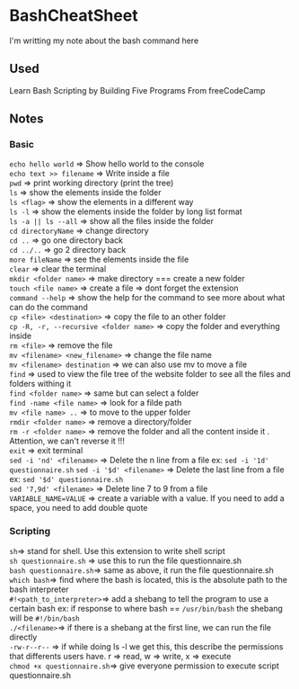 # BashCheatSheet
I'm writting my note about the bash command here  
## Used  
Learn Bash Scripting by Building Five Programs From freeCodeCamp  

  
## Notes  
### Basic  
```echo hello world``` => Show hello world to the console  
```echo text >> filename``` => Write inside a file  
```pwd``` => print working directory (print the tree)  
```ls``` => show the elements inside the folder  
```ls <flag>``` => show the elements in a different way  
```ls -l``` => show the elements inside the folder by long list format  
```ls -a || ls --all``` => show all the files inside the folder  
```cd directoryName``` => change directory  
```cd ..``` => go one directory back  
```cd ../..``` => go 2 directory back  
```more fileName``` => see the elements inside the file  
```clear``` => clear the terminal  
```mkdir <folder name>``` => make directory === create a new folder  
```touch <file name>``` => create a file => dont forget the extension  
```command --help``` => show the help for the command to see more about what can do the command  
```cp <file> <destination>``` => copy the file to an other folder  
```cp -R, -r, --recursive <folder name>``` => copy the folder and everything inside  
```rm <file>``` => remove the file  
```mv <filename> <new_filename>``` => change the file name  
```mv <filename> destination``` => we can also use mv to move a file  
```find``` => used to view the file tree of the website folder to see all the files and folders withing it  
```find <folder name>``` => same but can select a folder  
```find -name <file name>``` => look for a filde path  
```mv <file name> ..``` => to move to the upper folder  
```rmdir <folder name>``` => remove a directory/folder  
```rm -r <folder name>``` => remove the folder and all the content inside it . Attention, we can't reverse it !!!  
```exit``` => exit terminal  
```sed -i 'nd' <filename>``` => Delete the n line from a file ex: ```sed -i '1d' questionnaire.sh``` 
```sed -i '$d' <filename>``` => Delete the last line from a file ex: ```sed '$d' questionnaire.sh```  
```sed '7,9d' <filename>``` => Delete line 7 to 9 from a file  
```VARIABLE_NAME=VALUE``` => create a variable with a value. If you need to add a space, you need to add double quote
### Scripting  
```sh```=> stand for shell. Use this extension to write shell script  
```sh questionnaire.sh``` => use this to run the file questionnaire.sh  
```bash questionnaire.sh```=> same as above, it run the file questionnaire.sh  
```which bash```=> find where the bash is located, this is the absolute path to the bash interpreter   
```#!<path_to_interpreter>```=> add a shebang to tell the program to use a certain bash ex: if response to where bash == ```/usr/bin/bash``` the shebang will be ```#!/bin/bash```  
```./<filename>```=> if there is a shebang at the first line, we can run the file directly  
```-rw-r--r--``` => if while doing ls -l we get this, this describe the permissions that differents users have. r => read, w => write, x => execute  
```chmod +x questionnaire.sh```=> give everyone permission to execute script questionnaire.sh 
